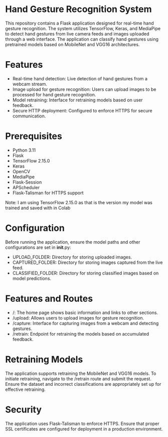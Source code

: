 # Hand Gesture Recognition System

This repository contains a Flask application designed for real-time hand gesture recognition. The system utilizes TensorFlow, Keras, and MediaPipe to detect hand gestures from live camera feeds and images uploaded through a web interface. The application can classify hand gestures using pretrained models based on MobileNet and VGG16 architectures.


# Features

* Real-time hand detection: Live detection of hand gestures from a webcam stream.
* Image upload for gesture recognition: Users can upload images to be processed for hand gesture recognition.
* Model retraining: Interface for retraining models based on user feedback.
* Secure HTTP deployment: Configured to enforce HTTPS for secure communication.


# Prerequisites

* Python 3.11
* Flask
* TensorFlow 2.15.0
* Keras
* OpenCV
* MediaPipe
* Flask-Session
* APScheduler
* Flask-Talisman for HTTPS support

Note:
I am using TensorFlow 2.15.0 as that is the version my model was trained and saved with in Colab


# Configuration
Before running the application, ensure the model paths and other configurations are set in __init__.py:

* UPLOAD_FOLDER: Directory for storing uploaded images.
* CAPTURED_FOLDER: Directory for storing images captured from the live feed.
* CLASSIFIED_FOLDER: Directory for storing classified images based on model predictions.


# Features and Routes
* /: The home page shows basic information and links to other sections.
* /upload: Allows users to upload images for gesture recognition.
* /capture: Interface for capturing images from a webcam and detecting gestures.
* /retrain: Endpoint for retraining the models based on accumulated feedback.


# Retraining Models
The application supports retraining the MobileNet and VGG16 models. To initiate retraining, navigate to the /retrain route and submit the request. Ensure the dataset and incorrect classifications are appropriately set up for effective retraining.

# Security
The application uses Flask-Talisman to enforce HTTPS. Ensure that proper SSL certificates are configured for deployment in a production environment.

